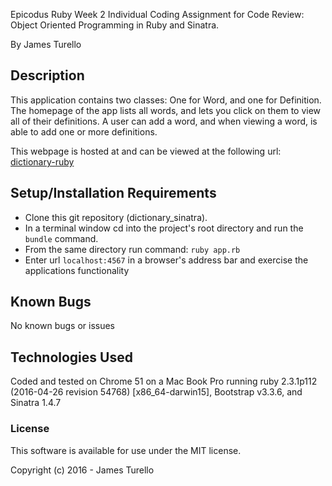 Epicodus Ruby Week 2 Individual Coding Assignment for Code Review:  
Object Oriented Programming in Ruby and Sinatra.

By James Turello

## Description

This application contains two classes: One for Word, and one for Definition. The homepage of the app lists all words, and lets you click on them to view all of their definitions. A user can add a word, and when viewing a word, is able to add one or more definitions.

This webpage is hosted at and can be viewed at the following url: [dictionary-ruby](https://dictionary-ruby.herokuapp.com/)

## Setup/Installation Requirements

 * Clone this git repository (dictionary_sinatra).
 * In a terminal window cd into the project's root directory and run the `bundle` command.
 * From the same directory run command: `ruby app.rb`
 * Enter url `localhost:4567` in a browser's address bar and exercise the applications functionality


## Known Bugs

No known bugs or issues

## Technologies Used

Coded and tested on Chrome 51 on a Mac Book Pro running ruby 2.3.1p112 (2016-04-26 revision 54768) [x86_64-darwin15], Bootstrap v3.3.6, and Sinatra 1.4.7

### License

This software is available for use under the MIT license.

Copyright (c) 2016 - James Turello
